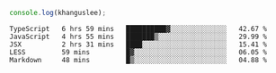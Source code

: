 ```js
console.log(khanguslee);
```

<!--START_SECTION:waka-->
```text
TypeScript   6 hrs 59 mins   ██████████▓░░░░░░░░░░░░░░   42.67 % 
JavaScript   4 hrs 55 mins   ███████▒░░░░░░░░░░░░░░░░░   29.99 % 
JSX          2 hrs 31 mins   ████░░░░░░░░░░░░░░░░░░░░░   15.41 % 
LESS         59 mins         █▓░░░░░░░░░░░░░░░░░░░░░░░   06.05 % 
Markdown     48 mins         █▒░░░░░░░░░░░░░░░░░░░░░░░   04.88 % 
```
<!--END_SECTION:waka-->

<!--
**khanguslee/khanguslee** is a ✨ _special_ ✨ repository because its `README.md` (this file) appears on your GitHub profile.

Here are some ideas to get you started:

- 🔭 I’m currently working on ...
- 🌱 I’m currently learning ...
- 👯 I’m looking to collaborate on ...
- 🤔 I’m looking for help with ...
- 💬 Ask me about ...
- 📫 How to reach me: ...
- 😄 Pronouns: ...
- ⚡ Fun fact: ...
-->
